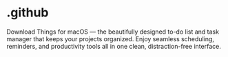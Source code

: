 # .github
Download Things for macOS — the beautifully designed to-do list and task manager that keeps your projects organized. Enjoy seamless scheduling, reminders, and productivity tools all in one clean, distraction-free interface.
